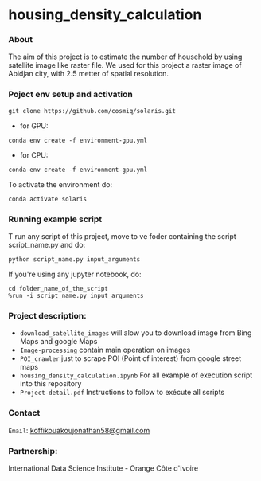# housing_density_calculation

### About 

The aim of this project is to estimate the number of household by using satellite image like raster file.
We used for this project a raster image of Abidjan city, with 2.5 metter of spatial resolution.

### Poject env setup and activation

```{bash}
git clone https://github.com/cosmiq/solaris.git
```

* for GPU:

```{bash}
conda env create -f environment-gpu.yml
```

* for CPU:

```{bash}
conda env create -f environment-gpu.yml
```

To activate the environment do:
```{bash}
conda activate solaris
```

### Running example script
T run any script of this project, move to ve foder containing the script script_name.py and do:
```
python script_name.py input_arguments
```
If you're using any jupyter notebook, do:

```
cd folder_name_of_the_script
%run -i script_name.py input_arguments
```


### Project description:

* `download_satellite_images` will alow you to download image from Bing Maps and google Maps
* `Image-processing` contain main operation on images 
* `POI_crawler` just to scrape POI (Point of interest) from google street maps 
* `housing_density_calculation.ipynb` For all example of execution script into this repository
* `Project-detail.pdf` Instructions to follow to exécute all scripts

### Contact
`Email`: koffikouakoujonathan58@gmail.com

### Partnership:
International Data Science Institute - Orange Côte d'Ivoire 

